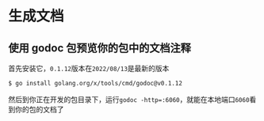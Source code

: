 # 生成文档
<p id="uhckaHrSP7uVaTHnTAzNcS">

## 使用 godoc 包预览你的包中的文档注释

</p>

<p id="hiAzkHyhUXycZHxJV31Cnq">

首先安装它，`0.1.12`版本在`2022/08/13`是最新的版本

</p>

<p id="fSykkXcXR7zSZAdX3AhBun">

```Bash
$ go install golang.org/x/tools/cmd/godoc@v0.1.12
```


</p>

<p id="5djrwGw4sqK5xKZStoG7sn">

然后到你正在开发的包目录下，运行`godoc -http=:6060`，就能在本地端口`6060`看到你的包的文档了

</p>

